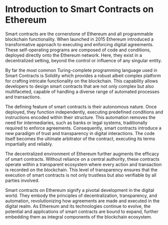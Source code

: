 # Introduction to Smart Contracts on Ethereum

Smart contracts are the cornerstone of Ethereum and all programmable blockchain functionality. When launched in 2015 Ethereum introduced a transformative approach to executing and enforcing digital agreements. These self-operating programs are composed of code and conditions, deployed directly onto the Ethereum network. Here, they exist in a decentralized setting, beyond the control or influence of any singular entity.

By far the most common Turing-complete programming language used in Smart Contracts is Solidity which provides a robust albeit complex platform for crafting intricate functionality on the blockchain. This capability allows developers to design smart contracts that are not only complex but also multifaceted, capable of handling a diverse range of automated processes and transactions.

The defining feature of smart contracts is their autonomous nature. Once deployed, they function independently, executing predefined conditions and instructions encoded within their structure. This automation removes the need for intermediaries, such as banks or legal systems, traditionally required to enforce agreements. Consequently, smart contracts introduce a new paradigm of trust and transparency in digital interactions. The code itself becomes the ultimate arbitrator of the contract, executing its terms impartially and reliably.

The decentralized environment of Ethereum further augments the efficacy of smart contracts. Without reliance on a central authority, these contracts operate within a transparent ecosystem where every action and transaction is recorded on the blockchain. This level of transparency ensures that the execution of smart contracts is not only trustless but also verifiable by all parties involved.

Smart contracts on Ethereum signify a pivotal development in the digital world. They embody the principles of decentralization, transparency, and automation, revolutionizing how agreements are made and executed in the digital realm. As Ethereum and its technologies continue to evolve, the potential and applications of smart contracts are bound to expand, further embedding them as integral components of the blockchain ecosystem.